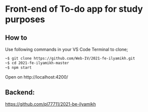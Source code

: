 # Front-end of To-do app for study purposes

## How to
Use following commands in your VS Code Terminal to clone;

```bash
~$ git clone https://github.com/Web-IV/2021-fe-ilyamikh.git
~$ cd 2021-fe-ilyamikh-master
~$ npm start
```

Open on http://localhost:4200/



## Backend: 
https://github.com/pl77711/2021-be-ilyamikh




